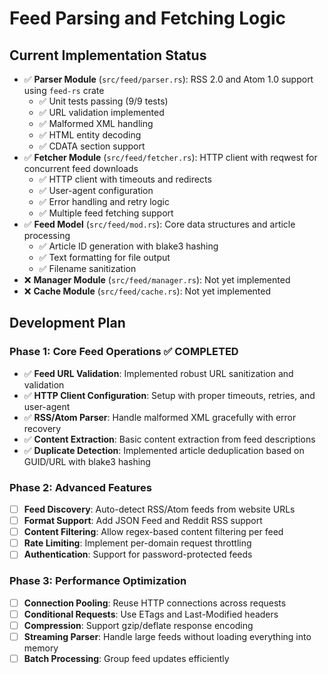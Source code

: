 # Feed Parsing and Fetching Logic

## Current Implementation Status

- ✅ **Parser Module** (`src/feed/parser.rs`): RSS 2.0 and Atom 1.0 support using `feed-rs` crate
  - ✅ Unit tests passing (9/9 tests)
  - ✅ URL validation implemented
  - ✅ Malformed XML handling
  - ✅ HTML entity decoding
  - ✅ CDATA section support
- ✅ **Fetcher Module** (`src/feed/fetcher.rs`): HTTP client with reqwest for concurrent feed downloads
  - ✅ HTTP client with timeouts and redirects
  - ✅ User-agent configuration
  - ✅ Error handling and retry logic
  - ✅ Multiple feed fetching support
- ✅ **Feed Model** (`src/feed/mod.rs`): Core data structures and article processing
  - ✅ Article ID generation with blake3 hashing
  - ✅ Text formatting for file output
  - ✅ Filename sanitization
- ❌ **Manager Module** (`src/feed/manager.rs`): Not yet implemented
- ❌ **Cache Module** (`src/feed/cache.rs`): Not yet implemented

## Development Plan

### Phase 1: Core Feed Operations ✅ COMPLETED
- ✅ **Feed URL Validation**: Implemented robust URL sanitization and validation
- ✅ **HTTP Client Configuration**: Setup with proper timeouts, retries, and user-agent
- ✅ **RSS/Atom Parser**: Handle malformed XML gracefully with error recovery
- ✅ **Content Extraction**: Basic content extraction from feed descriptions
- ✅ **Duplicate Detection**: Implemented article deduplication based on GUID/URL with blake3 hashing

### Phase 2: Advanced Features  
- [ ] **Feed Discovery**: Auto-detect RSS/Atom feeds from website URLs
- [ ] **Format Support**: Add JSON Feed and Reddit RSS support
- [ ] **Content Filtering**: Allow regex-based content filtering per feed
- [ ] **Rate Limiting**: Implement per-domain request throttling
- [ ] **Authentication**: Support for password-protected feeds

### Phase 3: Performance Optimization
- [ ] **Connection Pooling**: Reuse HTTP connections across requests
- [ ] **Conditional Requests**: Use ETags and Last-Modified headers
- [ ] **Compression**: Support gzip/deflate response encoding
- [ ] **Streaming Parser**: Handle large feeds without loading everything into memory
- [ ] **Batch Processing**: Group feed updates efficiently